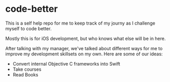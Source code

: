 # code-better

This is a self help repo for me to keep track of my journy as I challenge myself to code better.

Mostly this is for iOS development, but who knows what else will be in here.

After talking with my manager, we've talked about different ways for me to improve my development skillsets on my own.  Here are some of our ideas:

- Convert internal Objective C frameworks into Swift
- Take courses
- Read Books

